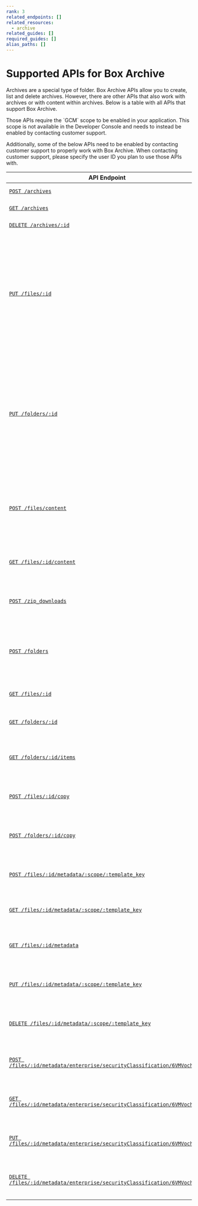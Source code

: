```yaml
---
rank: 3
related_endpoints: []
related_resources:
  - archive
related_guides: []
required_guides: []
alias_paths: []
---
```


# Supported APIs for Box Archive

Archives are a special type of folder. Box Archive APIs allow you to create, list and delete archives.
However, there are other APIs that also work with archives or with content within archives.
Below is a table with all APIs that support Box Archive.

<Message type='notice'>
  Those APIs require the `GCM` scope to be enabled in your application.
  This scope is not available in the Developer Console and needs to instead be enabled by contacting customer support.

  Additionally, some of the below APIs need to be enabled by contacting customer support to properly work with Box Archive.
  When contacting customer support, please specify the user ID you plan to use those APIs with.
</Message>

| API Endpoint                                                                                                      | Description                                                                                                                                                                                        |
|-------------------------------------------------------------------------------------------------------------------|----------------------------------------------------------------------------------------------------------------------------------------------------------------------------------------------------|
| [`POST /archives`][Create archive]                                                                                | Create an archive.                                                                                                                                                                                 |
| [`GET /archives`][List archives]                                                                                  | List all archives.                                                                                                                                                                                 |
| [`DELETE /archives/:id`][Delete archive]                                                                          | Delete an archive.                                                                                                                                                                                 |
| [`PUT /files/:id`][Update file]                                                                                   | Add a file to an archive, restore a file from an archive, or move file within/between archives. Other updates to the file are not allowed. Requires contacting customer support to enable.         |
| [`PUT /folders/:id`][Update folder]                                                                               | Add a folder to an archive, restore a folder from an archive, or move folder within/between archives. Other updates to the folder are not allowed. Requires contacting customer support to enable. |
| [`POST /files/content`][Upload file]                                                                              | Upload a file to an archive or to folder within archive. Requires contacting customer support to enable.                                                                                           |
| [`GET /files/:id/content`][Download file]                                                                         | Download a file from an archive or from folder within archive.                                                                                                                                     |
| [`POST /zip_downloads`][Download zip]                                                                             | Download a zip file of an archive or of a folder within archive.                                                                                                                                   |
| [`POST /folders`][Create folder within archive]                                                                   | Create a folder within an archive. Requires contacting customer support to enable.                                                                                                                 |
| [`GET /files/:id`][Get file details]                                                                              | Get details of a file within an archive.                                                                                                                                                           |
| [`GET /folders/:id`][Get folder details]                                                                          | Get details of archive or a folder within an archive.                                                                                                                                              |
| [`GET /folders/:id/items`][List folder items]                                                                     | List items within an archive or a folder within an archive.                                                                                                                                        |
| [`POST /files/:id/copy`][Copy file]                                                                               | Copy a file within an archive or to another archive.                                                                                                                                               |
| [`POST /folders/:id/copy`][Copy folder]                                                                           | Copy a folder within an archive or to another archive.                                                                                                                                             |
| [`POST /files/:id/metadata/:scope/:template_key`][Create metadata on file]                                        | Create metadata instance on a file within an archive.                                                                                                                                              |
| [`GET /files/:id/metadata/:scope/:template_key`][View metadata on file]                                           | View metadata instance on a file within an archive.                                                                                                                                                |
| [`GET /files/:id/metadata`][List metadata on file]                                                                | List all metadata instances on a file within an archive.                                                                                                                                           |
| [`PUT /files/:id/metadata/:scope/:template_key`][Update metadata on file]                                         | Update metadata instance on a file within an archive.                                                                                                                                              |
| [`DELETE /files/:id/metadata/:scope/:template_key`][Delete metadata on file]                                      | Delete metadata instance on a file within an archive.                                                                                                                                              |
| [`POST /files/:id/metadata/enterprise/securityClassification/6VMVochwUWo`][Create classification label on file]   | Create a classification label on a file within an archive.                                                                                                                                         |
| [`GET /files/:id/metadata/enterprise/securityClassification/6VMVochwUWo`][View classification label on file]      | View a classification label on a file within an archive.                                                                                                                                           |
| [`PUT /files/:id/metadata/enterprise/securityClassification/6VMVochwUWo`][Update classification label on file]    | Update a classification label on a file within an archive.                                                                                                                                         |
| [`DELETE /files/:id/metadata/enterprise/securityClassification/6VMVochwUWo`][Delete classification label on file] | Delete a classification label on a file within an archive.                                                                                                                                         |

[Create archive]: e://post-archives
[List archives]: e://get-archives
[Delete archive]: e://delete-archives-id
[Update file]: e://put-files-id
[Update folder]: e://put-folders-id
[Upload file]: e://post-files-content
[Download file]: e://get-files-id-content
[Download zip]: e://post-zip-downloads
[Create folder within archive]: e://post-folders
[Get file details]: e://get-files-id
[Get folder details]: e://get-folders-id
[List folder items]: e://get-folders-id-items
[Copy file]: e://post-files-id-copy
[Copy folder]: e://post-folders-id-copy
[Create metadata on file]: e://post-files-id-metadata-id-id
[View metadata on file]: e://get-files-id-metadata-id-id
[List metadata on file]: e://get-files-id-metadata
[Update metadata on file]: e://put-files-id-metadata-id-id
[Delete metadata on file]: e://delete-files-id-metadata-id-id
[Create classification label on file]: e://post-files-id-metadata-enterprise-securityClassification-6VMVochwUWo
[View classification label on file]: e://get-files-id-metadata-enterprise-securityClassification-6VMVochwUWo
[Update classification label on file]: e://put-files-id-metadata-enterprise-securityClassification-6VMVochwUWo
[Delete classification label on file]: e://delete-files-id-metadata-enterprise-securityClassification-6VMVochwUWo
